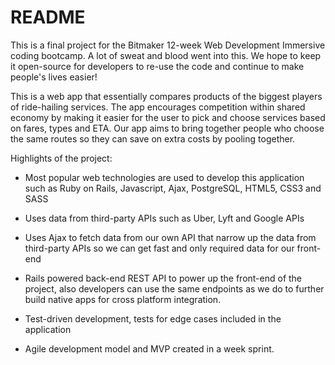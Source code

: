 # README

This is a final project for the Bitmaker 12-week Web Development Immersive coding bootcamp. A lot of sweat and blood went into this. We hope to keep it open-source for developers to re-use the code and continue to make people's lives easier! 

This is a web app that essentially compares products of the biggest players of ride-hailing services. The app encourages competition within shared economy by making it easier for the user to pick and choose services based on fares, types and ETA. Our app aims to bring together people who choose the same routes so they can save on extra costs by pooling together. 

Highlights of the project:

* Most popular web technologies are used to develop this application such as Ruby on Rails, Javascript, Ajax, PostgreSQL, HTML5, CSS3 and SASS 

* Uses data from third-party APIs such as Uber, Lyft and Google APIs

* Uses Ajax to fetch data from our own API that narrow up the data from third-party APIs so we can get fast and only required data for our front-end

* Rails powered back-end REST API to power up the front-end of the project, also developers can use the same endpoints as we do to further build native apps for cross platform integration.

* Test-driven development, tests for edge cases included in the application

* Agile development model and MVP created in a week sprint. 


